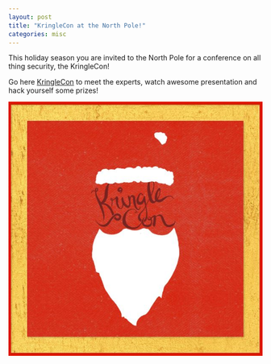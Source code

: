 ```yaml
---
layout: post
title: "KringleCon at the North Pole!"
categories: misc
---
```


This holiday season you are invited to the North Pole for a conference on all thing security, the KringleCon!

Go here [KringleCon][kringlecon] to meet the experts, watch awesome presentation and hack yourself some prizes!

![kringle con](/assets/img/kringlecon.jpg)

[kringlecon]: https://www.kringlecon.com/invite


